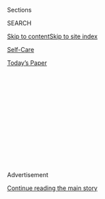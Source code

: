 <div id="app">

<div>

<div>

<div>

<div class="NYTAppHideMasthead css-1q2w90k e1suatyy0">

<div class="section css-ui9rw0 e1suatyy2">

<div class="css-eph4ug er09x8g0">

<div class="css-6n7j50">

</div>

<span class="css-1dv1kvn">Sections</span>

<div class="css-10488qs">

<span class="css-1dv1kvn">SEARCH</span>

</div>

[Skip to content](#site-content)[Skip to site
index](#site-index)

</div>

<div id="masthead-section-label" class="css-1wr3we4 eaxe0e00">

[Self-Care](https://www.nytimes3xbfgragh.onion/section/style/self-care/)

</div>

<div class="css-10698na e1huz5gh0">

</div>

</div>

<div id="masthead-bar-one" class="section hasLinks css-15hmgas e1csuq9d3">

<div class="css-uqyvli e1csuq9d0">

</div>

<div class="css-1uqjmks e1csuq9d1">

</div>

<div class="css-9e9ivx">

[](https://myaccount.nytimes3xbfgragh.onion/auth/login?response_type=cookie&client_id=vi)

</div>

<div class="css-1bvtpon e1csuq9d2">

[Today’s
Paper](https://www.nytimes3xbfgragh.onion/section/todayspaper)

</div>

</div>

</div>

</div>

<div data-aria-hidden="false">

<div id="site-content" data-role="main">

<div>

<div class="css-1aor85t" style="opacity:0.000000001;z-index:-1;visibility:hidden">

<div class="css-1hqnpie">

<div class="css-epjblv">

<span class="css-17xtcya">[Self-Care](/section/style/self-care/)</span><span class="css-x15j1o">|</span><span class="css-fwqvlz">Is
Celery Juice a
Sham?</span>

</div>

<div class="css-k008qs">

<div class="css-1iwv8en">

<span class="css-18z7m18"></span>

<div>

</div>

</div>

<span class="css-1n6z4y">https://nyti.ms/2MmTfId</span>

<div class="css-1705lsu">

<div class="css-4xjgmj">

<div class="css-4skfbu" data-role="toolbar" data-aria-label="Social Media Share buttons, Save button, and Comments Panel with current comment count" data-testid="share-tools">

  - 
  - 
  - 
  - 
    
    <div class="css-6n7j50">
    
    </div>

  - 

</div>

</div>

</div>

</div>

</div>

</div>

<div class="css-13pd83m">

</div>

<div id="top-wrapper" class="css-1sy8kpn">

<div id="top-slug" class="css-l9onyx">

Advertisement

</div>

[Continue reading the main
story](#after-top)

<div class="ad top-wrapper" style="text-align:center;height:100%;display:block;min-height:250px">

<div id="top" class="place-ad" data-position="top" data-size-key="top">

</div>

</div>

<div id="after-top">

</div>

</div>

<div>

<div id="sponsor-wrapper" class="css-1hyfx7x">

<div id="sponsor-slug" class="css-19vbshk">

Supported by

</div>

[Continue reading the main
story](#after-sponsor)

<div id="sponsor" class="ad sponsor-wrapper" style="text-align:center;height:100%;display:block">

</div>

<div id="after-sponsor">

</div>

</div>

<div class="css-186x18t">

scam or not

</div>

<div class="css-1vkm6nb ehdk2mb0">

# Is Celery Juice a Sham?

</div>

There are claims that the staid, crunchy workhorse usually found beside
Buffalo wings can heal autoimmune diseases, among other benefits. Is
that
true?

<div class="css-79elbk" data-testid="photoviewer-wrapper">

<div class="css-z3e15g" data-testid="photoviewer-wrapper-hidden">

</div>

<div class="css-1a48zt4 ehw59r15" data-testid="photoviewer-children">

![<span class="css-cnj6d5 e1z0qqy90" itemprop="copyrightHolder"><span class="css-1ly73wi e1tej78p0">Credit...</span><span><span>Photo
Illustration by The New York
Times</span></span></span>](https://static01.graylady3jvrrxbe.onion/images/2019/10/21/fashion/21scam-celery-benefits/21scam-celery-benefits-articleLarge.jpg?quality=75&auto=webp&disable=upscale)

</div>

</div>

<div class="css-18e8msd">

<div class="css-vp77d3 epjyd6m0">

<div class="css-1baulvz">

By <span class="css-1baulvz last-byline" itemprop="name">Dawn
MacKeen</span>

</div>

</div>

  - Oct. 16,
    2019

  - 
    
    <div class="css-4xjgmj">
    
    <div class="css-d8bdto" data-role="toolbar" data-aria-label="Social Media Share buttons, Save button, and Comments Panel with current comment count" data-testid="share-tools">
    
      - 
      - 
      - 
      - 
        
        <div class="css-6n7j50">
        
        </div>
    
      - 
    
    </div>
    
    </div>

</div>

</div>

<div class="section meteredContent css-1r7ky0e" name="articleBody" itemprop="articleBody">

<div class="css-1fanzo5 StoryBodyCompanionColumn">

<div class="css-53u6y8">

[Celery
juice](https://fdc.nal.usda.gov/fdc-app.html#/food-details/342643/nutrients)
has been seemingly everywhere: The murky green potion looks like water
from an algae-filled pond, yet its disciples have been downing it by the
glassful. ￼￼￼ Yes, that staid crunchy workhorse usually smeared with
peanut butter has gone to the top of the vegetable cart.

-----

## What is celery juice said to do?

Stories posted to Instagram and elsewhere are anecdotal, but say that
the juice is the biggest medical remedy for digestive issues, autoimmune
disorders, psoriasis, acne, chronic fatigue syndrome, acid reflux, the
shingles virus, strep bacteria and weight loss. Many of the stories
credit Anthony William, a self-professed originator of the celery juice
craze.

-----

</div>

</div>

<div class="css-1fanzo5 StoryBodyCompanionColumn">

<div class="css-53u6y8">

## Does it work?

“There’s no scientific evidence to support any of the claims being
made,” said Rachel E. Scherr, an assistant research scientist in
nutrition at the University of California, Davis. There aren’t large
studies in humans on the topic, and the little research that exists on
the vegetable has been cellular or animal.

Nutritionists say other factors could be influencing juicers’ sense of
well-being: better hydration from celery’s water content ([celery
juice](https://fdc.nal.usda.gov/fdc-app.html#/food-details/342643/nutrients)
is literally a tall drink of water, 94 percent so); or a placebo effect.

-----

## Should you still drink it if there is no evidence?

“Over all, it’s a healthy juice,” said Dr. Elizabeth Bradley, medical
director of Cleveland Clinic’s Center for Functional Medicine. Celery
juice has more potassium and vitamin K than tomato juice and carrot
juice. However, it is lower in important nutrients like vitamin A, which
is abundant in carrot juice. Unlike other vegetables that may lose
polyphenols and antioxidants from the pulp or skin when juiced, Dr.
Bradley said, it is unclear how much loss occurs when juicing whole
celery stalks. Nevertheless, nutritionists recommend consuming a variety
of vegetables and their juices because they all have their own
combination of phytochemicals, antioxidants, vitamins and minerals.

The salty flavor in one cup of celery juice comes from the 215
milligrams of **** sodium, **** an essential electrolyte that helps our
bodies maintain a balance of fluids. The recommended [dietary
allowance](https://www.cdc.gov/salt/pdfs/sodium_dietary_guidelines.pdf)
is less than 2,300 milligrams daily, but most Americans
[exceed](https://www.cdc.gov/salt/pdfs/Sodium_Fact_Sheet.pdf) that. It
is a habit that can increase blood pressure, a risk factor for heart
disease and stroke.

</div>

</div>

<div class="css-1fanzo5 StoryBodyCompanionColumn">

<div class="css-53u6y8">

Juicing retains the taste and concentrates the nutrients, but many
preparations reduce the fiber, which nutritionists say is the best part.
The juice contains 3.78 grams per cup, still far below the 25 to 30
grams recommended daily, primarily from food. Fiber helps people feel
full and maintain regularity.

Like kale and spinach, celery contains antioxidants and may have
anti-inflammatory properties. Compared to the stalks, the leaves are
more than 20 times higher in flavones, a class of flavonoids and
compounds found in plants with antioxidant properties, according to a
2017
[review](https://www.ncbi.nlm.nih.gov/pmc/articles/PMC5421117/#!po=42.5926)
in Advances in Nutrition. Food is complex, and just because a food is
high in flavones doesn’t translate into guaranteed health benefits.
Compounds like flavones are modified after they are absorbed, and these
modified forms might not have the same effect as what is demonstrated in
preclinical studies, according to the review.

For those who were consuming few vegetables and are now drinking celery
juice, nutritionists say that’s a good
change.

-----

</div>

</div>

<div id="is-this-a-scam" class="section interactive-content interactive-size-scoop css-m2zfm8" data-id="100000006519225">

## Is This A Scam?

<div class="css-17ih8de interactive-body" data-sourceid="100000006519225">

<div class="g-story g-freebird g-max-limit" data-preview-slug="2019-03-10-vi-freebird">

</div>

<div id="is-this-a-scam">

### Is ...

<div class="g-scams">

<span class="g-scam">
[](https://www.nytimes3xbfgragh.onion/2019/10/16/style/self-care/celery-juice-benefits.html)</span>

Celery Juice

<span class="g-comma"></span>

,

<span class="g-scam">
[](https://www.nytimes3xbfgragh.onion/2019/10/16/style/self-care/kombucha-benefits.html)</span>

Kombucha

<span class="g-comma"></span>

,

<span class="g-scam">
[](https://www.nytimes3xbfgragh.onion/2019/10/16/style/self-care/activated-charcoal-benefits.html)</span>

Activated Charcoal

<span class="g-comma"></span>

,

<span class="g-scam">
[](https://www.nytimes3xbfgragh.onion/2019/10/16/style/self-care/cbd-oil-benefits.html)</span>

CBD

<span class="g-comma"></span>

,

<span class="g-scam">
[](https://www.nytimes3xbfgragh.onion/2019/10/16/style/self-care/turmeric-benefits.html)</span>

Turmeric

<span class="g-comma"></span>

,

<span class="g-scam">
[](https://www.nytimes3xbfgragh.onion/2019/11/01/style/self-care/fish-oil-benefits.html)</span>

Fish Oil

<span class="g-comma"></span>

,

<span class="g-scam">
[](https://www.nytimes3xbfgragh.onion/2019/11/15/style/chlorophyll-benefits.html)</span>

Chlorophyll

<span class="g-comma"></span>

,

<span class="g-scam">
[](https://www.nytimes3xbfgragh.onion/2019/11/23/style/self-care/intermittent-fasting-benefits.html)</span>

Intermittent Fasting

<span class="g-comma"></span>

,

<span class="g-scam">
[](https://www.nytimes3xbfgragh.onion/2020/01/02/style/self-care/keto-diet-explained-benefits.html)</span>

The Keto Diet

<span class="g-comma"></span>

,

<span class="g-scam">
[](https://www.nytimes3xbfgragh.onion/2019/11/27/style/self-care/probiotics-benefits.html)</span>

Probiotics

<span class="g-comma"></span>

,

<span class="g-scam">
[](https://www.nytimes3xbfgragh.onion/2019/11/09/style/self-care/collagen-benefits.html)</span>

Collagen

<span class="g-comma"></span>

,

<span class="g-scam">
[](https://www.nytimes3xbfgragh.onion/2020/02/13/style/self-care/coffee-benefits.html)</span>

Coffee

<span class="g-comma"></span>

,

</div>

### A Scam?

<div id="g-tagline-wrap">

Facts about wellness.

Will these trends change your life — or

take your money?

</div>

</div>

</div>

</div>

<div class="css-1fanzo5 StoryBodyCompanionColumn">

<div class="css-53u6y8">

-----

</div>

</div>

<div class="css-1fanzo5 StoryBodyCompanionColumn">

<div class="css-53u6y8">

## Why is celery juice suddenly everywhere?

Many credit Mr. William, who wrote a book called, “Celery Juice: The
Most Powerful Medicine of Our Time Healing Millions Worldwide.” He
shares advice with his large fan base through his podcast, his website,
his New York Times best-selling books, or in his contributions to
Gwyneth Paltrow’s site Goop.

Mr. William, who also uses the moniker “Medical Medium,” is neither a
medical doctor nor formally trained in nutrition, and his process is
unconventional. “Spirit starts to speak to me and I write every word
exactly the way spirit wants it until I have a stack of notepads many
feet high,” he said, adding, “It’s a gift that was given to me.”

His claims are as large as the fields of celery in California, the
country’s biggest producer. Nutritionists call his assertions unfounded.
“Any reputable scientist would say there’s nothing here,” said David
Levitsky, a professor of nutrition and psychology at Cornell University.
“And I guarantee you next year there will be some other juice or food or
magical mushroom that will come out and offer these same properties.”

However, across the country, according to an analysis from the United
States Department of Agriculture’s Economic Research Service, cartons of
celery were fetching $15.05 earlier this month, a 42.8 percent increase
from the same time the year before, although far below the high of
$73.66 in April.

## How was celery used before?

Celery is from the plant Apium graveolens, and is a relative of carrots,
parsley and cilantro*.* Before being cast to the bottom of the crisper,
it had quite the illustrious history. Charles Davis, a plant
evolutionary biologist at Harvard University, said that the Egyptians
placed wild celery in King Tutankhamen’s tomb in 1325 B.C. and that the
first cultivated medicinal use of celery dates to 400 B.C. by the
Romans.

Greeks drank a wine from it, and winning athletes wore crowns of the
foliage in Pan-Hellenic games. The seeds and fruit have long been used
medicinally. “I find it intriguing that the purported medical usage of
the plant is being revived today, but is instead extracted from the
vegetative parts,” Dr. Davis said in an email interview.

</div>

</div>

<div class="css-1fanzo5 StoryBodyCompanionColumn">

<div class="css-53u6y8">

-----

## Will celery juice hurt you?

“There’s nothing in it that’s going to hurt you,” Dr. Levitsky said.
Celery can have a slight diuretic effect, which may increase urination
and reduce some bloat.

Nutritionists say patients should not discontinue seeing their doctor or
treatment in favor of a celery juice regimen.

But there is something larger at stake, Dr. Levitsky said. Believing in
miraculous remedies can leave patients vulnerable to just about
anything, even harmful treatments. “It thwarts belief in science and
medicine to some magical mystery cure, and there ain’t no such thing,”
he said.

-----

## Is celery juice a scam?

“It’s definitely not a ‘miracle juice,’” said Rebecca Scritchfield,
dietitian and author of “Body Kindness.” “It can join the list of the
snake oil remedies.”

</div>

</div>

<div class="css-1fanzo5 StoryBodyCompanionColumn">

<div class="css-53u6y8">

Mr. William, for his part, contends he is not misleading anyone; he
neither owns a celery farm nor sells the juice himself. “I’m not saying
it’s a cure-all,” he said.

Nutritionists say to drink celery juice if it is enjoyable, but don’t
take stock in all the
claims.

</div>

</div>

<div id="XX-scam-horizontal-rule" class="section interactive-content interactive-size-scoop css-1fwl6kh" data-id="100000006520452">

<div class="css-17ih8de interactive-body" data-sourceid="100000006520452">

</div>

</div>

</div>

<div>

</div>

<div>

</div>

<div>

</div>

<div>

<div id="bottom-wrapper" class="css-1ede5it">

<div id="bottom-slug" class="css-l9onyx">

Advertisement

</div>

[Continue reading the main
story](#after-bottom)

<div id="bottom" class="ad bottom-wrapper" style="text-align:center;height:100%;display:block;min-height:90px">

</div>

<div id="after-bottom">

</div>

</div>

</div>

</div>

</div>

## Site Index

<div>

</div>

## Site Information Navigation

  - [© <span>2020</span> <span>The New York Times
    Company</span>](https://help.nytimes3xbfgragh.onion/hc/en-us/articles/115014792127-Copyright-notice)

<!-- end list -->

  - [NYTCo](https://www.nytco.com/)
  - [Contact
    Us](https://help.nytimes3xbfgragh.onion/hc/en-us/articles/115015385887-Contact-Us)
  - [Work with us](https://www.nytco.com/careers/)
  - [Advertise](https://nytmediakit.com/)
  - [T Brand Studio](http://www.tbrandstudio.com/)
  - [Your Ad
    Choices](https://www.nytimes3xbfgragh.onion/privacy/cookie-policy#how-do-i-manage-trackers)
  - [Privacy](https://www.nytimes3xbfgragh.onion/privacy)
  - [Terms of
    Service](https://help.nytimes3xbfgragh.onion/hc/en-us/articles/115014893428-Terms-of-service)
  - [Terms of
    Sale](https://help.nytimes3xbfgragh.onion/hc/en-us/articles/115014893968-Terms-of-sale)
  - [Site
    Map](https://spiderbites.nytimes3xbfgragh.onion)
  - [Help](https://help.nytimes3xbfgragh.onion/hc/en-us)
  - [Subscriptions](https://www.nytimes3xbfgragh.onion/subscription?campaignId=37WXW)

</div>

</div>

</div>

</div>
